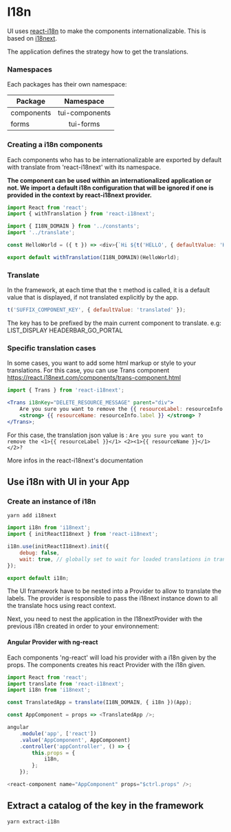 # I18n

UI uses [react-i18n](https://react.i18next.com/) to make the components internationalizable. This is based on [i18next](https://www.i18next.com/).

The application defines the strategy how to get the translations.

### Namespaces

Each packages has their own namespace:

| Package    |   Namespace    |
| ---------- | :------------: |
| components | tui-components |
| forms      |   tui-forms    |

### Creating a i18n components

Each components who has to be internationalizable are exported by default with translate from 'react-i18next' with its namespace.

**The component can be used within an internationalized application or not. We import a default i18n configuration that will be ignored if one is provided in the context by react-i18next provider.**

```javascript
import React from 'react';
import { withTranslation } from 'react-i18next';

import { I18N_DOMAIN } from '../constants';
import '../translate';

const HelloWorld = ({ t }) => <div>{`Hi ${t('HELLO', { defaultValue: 'Hello world' })}`}</div>;

export default withTranslation(I18N_DOMAIN)(HelloWorld);
```

### Translate

In the framework, at each time that the `t` method is called, it is a default value that is displayed, if not translated explicitly by the app.

```javascript
t('SUFFIX_COMPONENT_KEY', { defaultValue: 'translated' });
```

The key has to be prefixed by the main current component to translate.
e.g:
LIST_DISPLAY
HEADERBAR_GO_PORTAL

### Specific translation cases

In some cases, you want to add some html markup or style to your translations. For this case, you can use Trans component
https://react.i18next.com/components/trans-component.html

```jsx
import { Trans } from 'react-i18next';

<Trans i18nKey="DELETE_RESOURCE_MESSAGE" parent="div">
	Are you sure you want to remove the {{ resourceLabel: resourceInfo.resourceTypeLabel }}
	<strong> {{ resourceName: resourceInfo.label }} </strong> ?
</Trans>;
```

For this case, the translation json value is :
`Are you sure you want to remove the <1>{{ resourceLabel }}</1> <2><1>{{ resourceName }}</1></2>?`

More infos in the react-i18next's documentation

## Use i18n with UI in your App

### Create an instance of i18n

`yarn add i18next`

```javascript
import i18n from 'i18next';
import { initReactI18next } from 'react-i18next';

i18n.use(initReactI18next).init({
	debug: false,
	wait: true, // globally set to wait for loaded translations in translate hoc
});

export default i18n;
```

The UI framework have to be nested into a Provider to allow to translate the labels. The provider is responsible to pass the i18next instance down to all the translate hocs using react context.

Next, you need to nest the application in the I18nextProvider with the previous i18n created in order to your environnement:

#### Angular Provider with ng-react

Each components 'ng-react' will load his provider with a i18n given by the props. The components creates his react Provider with the i18n given.

```javascript
import React from 'react';
import translate from 'react-i18next';
import i18n from 'i18next';

const TranslatedApp = translate(I18N_DOMAIN, { i18n })(App);

const AppComponent = props => <TranslatedApp />;

angular
	.module('app', ['react'])
	.value('AppComponent', AppComponent)
	.controller('appController', () => {
		this.props = {
			i18n,
		};
	});

<react-component name="AppComponent" props="$ctrl.props" />;
```

## Extract a catalog of the key in the framework

```bash
yarn extract-i18n
```
